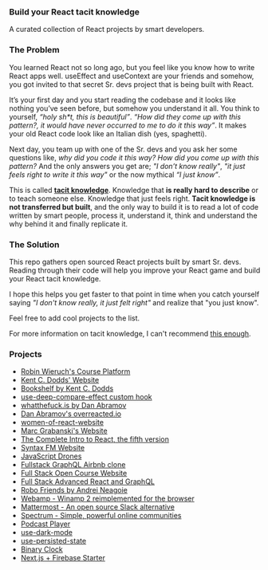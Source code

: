 ### **Build your React tacit knowledge**

A curated collection of React projects by smart developers.

### The Problem ###

You learned React not so long ago, but you feel like you know how to write React apps well. useEffect and useContext are your friends and somehow, you got invited to that secret Sr. devs project that is being built with React.

It’s your first day and you start reading the codebase and it looks like nothing you’ve seen before, but somehow you understand it all. You think to yourself, *“holy sh\*t, this is beautiful”*. *“How did they come up with this pattern?, it would have never occurred to me to do it this way”*. It makes your old React code look like an Italian dish (yes, spaghetti).

Next day, you team up with one of the Sr. devs and you ask her some questions like, *why did you code it this way?* *How did you come up with this pattern?* And the only answers you get are; *"I don’t know really"*, *"it just feels right to write it this way"* or the now mythical *“I just know”*.

This is called [**tacit knowledge**](https://commoncog.com/blog/the-tacit-knowledge-series/). Knowledge that **is really hard to describe** or to teach someone else. Knowledge that just feels right. **Tacit knowledge is not transferred but built**, and the only way to build it is to read a lot of code written by smart people, process it, understand it, think and understand the why behind it and finally replicate it.

### The Solution

This repo gathers open sourced React projects built by smart Sr. devs. Reading through their code will help you improve your React game and build your React tacit knowledge.

I hope this helps you get faster to that point in time when you catch yourself saying *"I don't know really, it just felt right"* and realize that "you just know".

Feel free to add cool projects to the list.

For more information on tacit knowledge, I can't recommend [this enough](https://commoncog.com/blog/the-tacit-knowledge-series/).

### Projects ###

- [Robin Wieruch's Course Platform](https://github.com/rwieruch/nextjs-firebase-authentication)
- [Kent C. Dodds' Website](https://github.com/kentcdodds/kentcdodds.com)
- [Bookshelf by Kent C. Dodds](https://github.com/kentcdodds/bookshelf)
- [use-deep-compare-effect custom hook](https://github.com/kentcdodds/use-deep-compare-effect)
- [whatthefuck.is by Dan Abramov](https://github.com/gaearon/whatthefuck.is)
- [Dan Abramov's overreacted.io ](https://github.com/gaearon/overreacted.io)
- [women-of-react-website](https://github.com/rachelnabors/women-of-react-website)
- [Marc Grabanski's Website](https://github.com/1Marc/marcgrabanski.com)
- [The Complete Intro to React, the fifth version](https://github.com/btholt/complete-intro-to-react-v5)
- [Syntax FM Website](https://github.com/wesbos/Syntax)
- [JavaScript Drones](https://github.com/wesbos/javascript-drones)
- [Fullstack GraphQL Airbnb clone](https://github.com/benawad/fullstack-graphql-airbnb-clone)
- [Full Stack Open Course Website](https://github.com/fullstack-hy2020/fullstack-hy2020.github.io)
- [Full Stack Advanced React and GraphQL](https://github.com/wesbos/Advanced-React)
- [Robo Friends by Andrei Neagoie](https://github.com/aneagoie/robofriends)
- [Webamp - Winamp 2 reimplemented for the browser](https://github.com/captbaritone/webamp/tree/master/packages/webamp)
- [Mattermost - An open source Slack alternative](https://github.com/mattermost/mattermost-webapp)
- [Spectrum - Simple, powerful online communities](https://github.com/withspectrum/spectrum)
- [Podcast Player](https://github.com/gaearon/podcast-player)
- [use-dark-mode](https://github.com/donavon/use-dark-mode)
- [use-persisted-state](https://github.com/donavon/use-persisted-state)
- [Binary Clock](https://github.com/donavon/binclock)
- [Next.js + Firebase Starter](https://github.com/rwieruch/nextjs-firebase-authentication)

